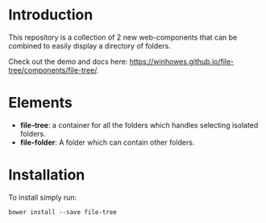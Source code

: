 # Introduction
This repository is a collection of 2 new web-components that can be combined to easily display a directory of folders.

Check out the demo and docs here: https://winhowes.github.io/file-tree/components/file-tree/.

# Elements
 - **file-tree**: a container for all the folders which handles selecting isolated folders.
 - **file-folder**: A folder which can contain other folders.
# Installation
To install simply run:
```
bower install --save file-tree
```
